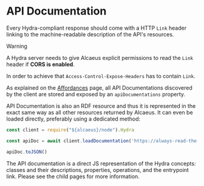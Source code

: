 # API Documentation

Every Hydra-compliant response should come with a HTTP `Link` header linking to the machine-readable description of the API's resources.

> [!WARNING]
> A Hydra server needs to give Alcaeus explicit permissions to read the `Link` header if **CORS is enabled**.
>
> In order to achieve that `Access-Control-Expose-Headers` has to contain `Link`.

As explained on the [Affordances][a] page, all API Documentations discovered by the client are stored and exposed by an `apiDocumentations` property.

API Documentation is also an RDF resource and thus it is represented in the exact same way as all other resources returned by Alcaeus. It can even be loaded directly, preferably using a dedicated method:

<run-kit>

```typescript
const client = require("${alcaeus}/node").Hydra

const apiDoc = await client.loadDocumentation('https://always-read-the-plaque.herokuapp.com/api')

apiDoc.toJSON()
```

</run-kit>

The API documentation is a direct JS representation of the Hydra concepts: classes and their descriptions, properties, operations, and the entrypoint link. Please see the child pages for more information.

[a]: representations/resource-affordances.md
[api-doc-spec]: http://www.hydra-cg.com/spec/latest/core/#discovering-a-hydra-powered-web-api
